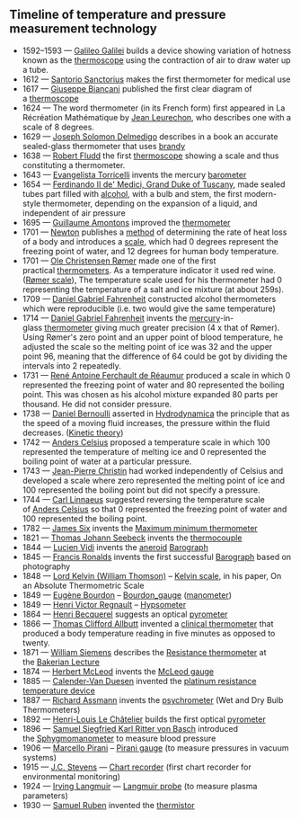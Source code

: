<h2 id="Timeline of temperature and pressure measurement technology">Timeline of temperature and pressure measurement technology </h2>
<ul>
<li>1592&ndash;1593 &mdash;&nbsp;<a href="https://en.wikipedia.org/wiki/Galileo_Galilei" target="_blank" rel="nofollow noopener">Galileo Galilei</a>&nbsp;builds a device showing variation of hotness known as the&nbsp;<a href="https://en.wikipedia.org/wiki/Thermoscope" target="_blank" rel="nofollow noopener">thermoscope</a>&nbsp;using the contraction of air to draw water up a tube.</li>
<li>1612 &mdash;&nbsp;<a href="https://en.wikipedia.org/wiki/Santorio_Sanctorius" target="_blank" rel="nofollow noopener">Santorio Sanctorius</a>&nbsp;makes the first thermometer for medical use</li>
<li>1617 &mdash;&nbsp;<a href="https://en.wikipedia.org/wiki/Giuseppe_Biancani" target="_blank" rel="nofollow noopener">Giuseppe Biancani</a>&nbsp;published the first clear diagram of a&nbsp;<a href="https://en.wikipedia.org/wiki/Thermoscope" target="_blank" rel="nofollow noopener">thermoscope</a></li>
<li>1624 &mdash; The word thermometer (in its French form) first appeared in&nbsp;La R&eacute;cr&eacute;ation Math&eacute;matique&nbsp;by&nbsp;<a href="https://en.wikipedia.org/wiki/Jean_Leurechon" target="_blank" rel="nofollow noopener">Jean Leurechon</a>, who describes one with a scale of 8 degrees.</li>
<li>1629 &mdash;&nbsp;<a href="https://en.wikipedia.org/wiki/Joseph_Solomon_Delmedigo" target="_blank" rel="nofollow noopener">Joseph Solomon Delmedigo</a>&nbsp;describes in a book an accurate sealed-glass thermometer that uses&nbsp;<a href="https://en.wikipedia.org/wiki/Brandy" target="_blank" rel="nofollow noopener">brandy</a></li>
<li>1638 &mdash;&nbsp;<a href="https://en.wikipedia.org/wiki/Robert_Fludd" target="_blank" rel="nofollow noopener">Robert Fludd</a>&nbsp;the first&nbsp;<a href="https://en.wikipedia.org/wiki/Thermoscope" target="_blank" rel="nofollow noopener">thermoscope</a>&nbsp;showing a scale and thus constituting a thermometer.</li>
<li>1643 &mdash;&nbsp;<a href="https://en.wikipedia.org/wiki/Evangelista_Torricelli" target="_blank" rel="nofollow noopener">Evangelista Torricelli</a>&nbsp;invents the mercury&nbsp;<a href="https://en.wikipedia.org/wiki/Barometer" target="_blank" rel="nofollow noopener">barometer</a></li>
<li>1654 &mdash;&nbsp;<a href="https://en.wikipedia.org/wiki/Ferdinando_II_de%27_Medici,_Grand_Duke_of_Tuscany" target="_blank" rel="nofollow noopener">Ferdinando II de' Medici, Grand Duke of Tuscany</a>, made sealed tubes part filled with&nbsp;<a href="https://en.wikipedia.org/wiki/Ethanol" target="_blank" rel="nofollow noopener">alcohol</a>, with a bulb and stem, the first modern-style thermometer, depending on the expansion of a liquid, and independent of air pressure</li>
<li>1695 &mdash;&nbsp;<a href="https://en.wikipedia.org/wiki/Guillaume_Amontons" target="_blank" rel="nofollow noopener">Guillaume Amontons</a>&nbsp;improved the&nbsp;<a href="https://en.wikipedia.org/wiki/Thermometer" target="_blank" rel="nofollow noopener">thermometer</a></li>
<li>1701 &mdash;&nbsp;<a href="https://en.wikipedia.org/wiki/Isaac_Newton" target="_blank" rel="nofollow noopener">Newton</a>&nbsp;publishes a&nbsp;<a href="https://en.wikipedia.org/wiki/Newton%27s_law_of_cooling" target="_blank" rel="nofollow noopener">method</a>&nbsp;of determining the rate of heat loss of a body and introduces a&nbsp;<a href="https://en.wikipedia.org/wiki/Newton_scale" target="_blank" rel="nofollow noopener">scale</a>, which had 0 degrees represent the freezing point of water, and 12 degrees for human body temperature.</li>
<li>1701 &mdash;&nbsp;<a href="https://en.wikipedia.org/wiki/Ole_R%C3%B8mer" target="_blank" rel="nofollow noopener">Ole Christensen R&oslash;mer</a>&nbsp;made one of the first practical&nbsp;<a href="https://en.wikipedia.org/wiki/Thermometers" target="_blank" rel="nofollow noopener">thermometers</a>. As a temperature indicator it used red wine. (<a href="https://en.wikipedia.org/wiki/R%C3%B8mer_scale" target="_blank" rel="nofollow noopener">R&oslash;mer scale</a>), The temperature scale used for his thermometer had 0 representing the temperature of a salt and ice mixture (at about 259s).</li>
<li>1709 &mdash;&nbsp;<a href="https://en.wikipedia.org/wiki/Daniel_Gabriel_Fahrenheit" target="_blank" rel="nofollow noopener">Daniel Gabriel Fahrenheit</a>&nbsp;constructed alcohol thermometers which were reproducible (i.e. two would give the same temperature)</li>
<li>1714 &mdash;&nbsp;<a href="https://en.wikipedia.org/wiki/Daniel_Gabriel_Fahrenheit" target="_blank" rel="nofollow noopener">Daniel Gabriel Fahrenheit</a>&nbsp;invents the&nbsp;<a href="https://en.wikipedia.org/wiki/Mercury_(element)" target="_blank" rel="nofollow noopener">mercury</a>-in-glass&nbsp;<a href="https://en.wikipedia.org/wiki/Thermometer" target="_blank" rel="nofollow noopener">thermometer</a>&nbsp;giving much greater precision (4 x that of R&oslash;mer). Using R&oslash;mer's zero point and an upper point of blood temperature, he adjusted the scale so the melting point of ice was 32 and the upper point 96, meaning that the difference of 64 could be got by dividing the intervals into 2 repeatedly.</li>
<li>1731 &mdash;&nbsp;<a href="https://en.wikipedia.org/wiki/Ren%C3%A9_Antoine_Ferchault_de_R%C3%A9aumur" target="_blank" rel="nofollow noopener">Ren&eacute; Antoine Ferchault de R&eacute;aumur</a>&nbsp;produced a scale in which 0 represented the freezing point of water and 80 represented the boiling point. This was chosen as his alcohol mixture expanded 80 parts per thousand. He did not consider pressure.</li>
<li>1738 &mdash;&nbsp;<a href="https://en.wikipedia.org/wiki/Daniel_Bernoulli" target="_blank" rel="nofollow noopener">Daniel Bernoulli</a>&nbsp;asserted in&nbsp;<a href="https://en.wikipedia.org/wiki/Hydrodynamics" target="_blank" rel="nofollow noopener">Hydrodynamica</a>&nbsp;the principle that as the speed of a moving fluid increases, the pressure within the fluid decreases. (<a href="https://en.wikipedia.org/wiki/Kinetic_theory_of_gases" target="_blank" rel="nofollow noopener">Kinetic theory</a>)</li>
<li>1742 &mdash;&nbsp;<a href="https://en.wikipedia.org/wiki/Anders_Celsius" target="_blank" rel="nofollow noopener">Anders Celsius</a>&nbsp;proposed a temperature scale in which 100 represented the temperature of melting ice and 0 represented the boiling point of water at a particular pressure.</li>
<li>1743 &mdash;&nbsp;<a href="https://en.wikipedia.org/wiki/Jean-Pierre_Christin" target="_blank" rel="nofollow noopener">Jean-Pierre Christin</a>&nbsp;had worked independently of Celsius and developed a scale where zero represented the melting point of ice and 100 represented the boiling point but did not specify a pressure.</li>
<li>1744 &mdash;&nbsp;<a href="https://en.wikipedia.org/wiki/Carl_Linnaeus" target="_blank" rel="nofollow noopener">Carl Linnaeus</a>&nbsp;suggested reversing the temperature scale of&nbsp;<a href="https://en.wikipedia.org/wiki/Anders_Celsius" target="_blank" rel="nofollow noopener">Anders Celsius</a>&nbsp;so that 0 represented the freezing point of water and 100 represented the boiling point.</li>
<li>1782 &mdash;&nbsp;<a href="https://en.wikipedia.org/wiki/James_Six" target="_blank" rel="nofollow noopener">James Six</a>&nbsp;invents the&nbsp;<a href="https://en.wikipedia.org/wiki/Maximum_minimum_thermometer" target="_blank" rel="nofollow noopener">Maximum minimum thermometer</a></li>
<li>1821 &mdash;&nbsp;<a href="https://en.wikipedia.org/wiki/Thomas_Johann_Seebeck" target="_blank" rel="nofollow noopener">Thomas Johann Seebeck</a>&nbsp;invents the&nbsp;<a href="https://en.wikipedia.org/wiki/Thermocouple" target="_blank" rel="nofollow noopener">thermocouple</a></li>
<li>1844 &mdash;&nbsp;<a href="https://en.wikipedia.org/wiki/Lucien_Vidi" target="_blank" rel="nofollow noopener">Lucien Vidi</a>&nbsp;invents the&nbsp;<a href="https://en.wikipedia.org/wiki/Pressure_measurement#Aneroid" target="_blank" rel="nofollow noopener">aneroid</a>&nbsp;<a href="https://en.wikipedia.org/wiki/Barograph" target="_blank" rel="nofollow noopener">Barograph</a></li>
<li>1845 &mdash;&nbsp;<a href="https://en.wikipedia.org/wiki/Francis_Ronalds" target="_blank" rel="nofollow noopener">Francis Ronalds</a>&nbsp;invents the first successful&nbsp;<a href="https://en.wikipedia.org/wiki/Barograph" target="_blank" rel="nofollow noopener">Barograph</a>&nbsp;based on photography</li>
<li>1848 &mdash;&nbsp;<a href="https://en.wikipedia.org/wiki/William_Thomson,_1st_Baron_Kelvin" target="_blank" rel="nofollow noopener">Lord Kelvin (William Thomson)</a>&nbsp;&ndash;&nbsp;<a href="https://en.wikipedia.org/wiki/Kelvin_scale" target="_blank" rel="nofollow noopener">Kelvin scale</a>, in his paper,&nbsp;On an Absolute Thermometric Scale</li>
<li>1849 &mdash;&nbsp;<a href="https://en.wikipedia.org/wiki/Eug%C3%A8ne_Bourdon" target="_blank" rel="nofollow noopener">Eug&egrave;ne Bourdon</a>&nbsp;&ndash;&nbsp;<a href="https://en.wikipedia.org/wiki/Bourdon_gauge#Bourdon" target="_blank" rel="nofollow noopener">Bourdon_gauge</a>&nbsp;(<a href="https://en.wikipedia.org/wiki/Manometer" target="_blank" rel="nofollow noopener">manometer</a>)</li>
<li>1849 &mdash;&nbsp;<a href="https://en.wikipedia.org/wiki/Henri_Victor_Regnault" target="_blank" rel="nofollow noopener">Henri Victor Regnault</a>&nbsp;&ndash;&nbsp;<a href="https://en.wikipedia.org/wiki/Hypsometer" target="_blank" rel="nofollow noopener">Hypsometer</a></li>
<li>1864 &mdash;&nbsp;<a href="https://en.wikipedia.org/wiki/Henri_Becquerel" target="_blank" rel="nofollow noopener">Henri Becquerel</a>&nbsp;suggests an optical&nbsp;<a href="https://en.wikipedia.org/wiki/Pyrometer" target="_blank" rel="nofollow noopener">pyrometer</a></li>
<li>1866 &mdash;&nbsp;<a href="https://en.wikipedia.org/wiki/Thomas_Clifford_Allbutt" target="_blank" rel="nofollow noopener">Thomas Clifford Allbutt</a>&nbsp;invented a&nbsp;<a href="https://en.wikipedia.org/wiki/Medical_thermometer" target="_blank" rel="nofollow noopener">clinical thermometer</a>&nbsp;that produced a body temperature reading in five minutes as opposed to twenty.</li>
<li>1871 &mdash;&nbsp;<a href="https://en.wikipedia.org/wiki/Carl_Wilhelm_Siemens" target="_blank" rel="nofollow noopener">William Siemens</a>&nbsp;describes the&nbsp;<a href="https://en.wikipedia.org/wiki/Resistance_thermometer" target="_blank" rel="nofollow noopener">Resistance thermometer</a>&nbsp;at the&nbsp;<a href="https://en.wikipedia.org/wiki/Bakerian_Lecture" target="_blank" rel="nofollow noopener">Bakerian Lecture</a></li>
<li>1874 &mdash;&nbsp;<a href="https://en.wikipedia.org/wiki/Herbert_McLeod" target="_blank" rel="nofollow noopener">Herbert McLeod</a>&nbsp;invents the&nbsp;<a href="https://en.wikipedia.org/wiki/McLeod_gauge" target="_blank" rel="nofollow noopener">McLeod gauge</a></li>
<li>1885 &mdash;&nbsp;<a href="https://en.wikipedia.org/w/index.php?title=Calender-Van_Duesen&amp;action=edit&amp;redlink=1" target="_blank" rel="nofollow noopener">Calender-Van Duesen</a>&nbsp;invented the&nbsp;<a href="https://en.wikipedia.org/wiki/Resistance_thermometer" target="_blank" rel="nofollow noopener">platinum resistance temperature device</a></li>
<li>1887 &mdash;&nbsp;<a href="https://en.wikipedia.org/wiki/Richard_Assmann" target="_blank" rel="nofollow noopener">Richard Assmann</a>&nbsp;invents the&nbsp;<a href="https://en.wikipedia.org/wiki/Psychrometer" target="_blank" rel="nofollow noopener">psychrometer</a>&nbsp;(Wet and Dry Bulb Thermometers)</li>
<li>1892 &mdash;&nbsp;<a href="https://en.wikipedia.org/wiki/Henry_Louis_Le_Chatelier" target="_blank" rel="nofollow noopener">Henri-Louis Le Ch&acirc;telier</a>&nbsp;builds the first optical&nbsp;<a href="https://en.wikipedia.org/wiki/Pyrometer" target="_blank" rel="nofollow noopener">pyrometer</a></li>
<li>1896 &mdash;&nbsp;<a href="https://en.wikipedia.org/wiki/Samuel_Siegfried_Karl_Ritter_von_Basch" target="_blank" rel="nofollow noopener">Samuel Siegfried Karl Ritter von Basch</a>&nbsp;introduced the&nbsp;<a href="https://en.wikipedia.org/wiki/Sphygmomanometer" target="_blank" rel="nofollow noopener">Sphygmomanometer</a>&nbsp;to measure blood pressure</li>
<li>1906 &mdash;&nbsp;<a href="https://en.wikipedia.org/wiki/Marcello_Pirani" target="_blank" rel="nofollow noopener">Marcello Pirani</a>&nbsp;&ndash;&nbsp;<a href="https://en.wikipedia.org/wiki/Pirani_gauge" target="_blank" rel="nofollow noopener">Pirani gauge</a>&nbsp;(to measure pressures in vacuum systems)</li>
<li>1915 &mdash;&nbsp;<a href="https://en.wikipedia.org/w/index.php?title=J.C._Stevens&amp;action=edit&amp;redlink=1" target="_blank" rel="nofollow noopener">J.C. Stevens</a>&nbsp;&mdash;&nbsp;<a href="https://en.wikipedia.org/wiki/Chart_recorder" target="_blank" rel="nofollow noopener">Chart recorder</a>&nbsp;(first chart recorder for environmental monitoring)</li>
<li>1924 &mdash;&nbsp;<a href="https://en.wikipedia.org/wiki/Irving_Langmuir" target="_blank" rel="nofollow noopener">Irving Langmuir</a>&nbsp;&mdash;&nbsp;<a href="https://en.wikipedia.org/wiki/Langmuir_probe" target="_blank" rel="nofollow noopener">Langmuir probe</a>&nbsp;(to measure plasma parameters)</li>
<li>1930 &mdash;&nbsp;<a href="https://en.wikipedia.org/wiki/Samuel_Ruben" target="_blank" rel="nofollow noopener">Samuel Ruben</a>&nbsp;invented the&nbsp;<a href="https://en.wikipedia.org/wiki/Thermistor" target="_blank" rel="nofollow noopener">thermistor</a></li>
</ul>
